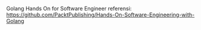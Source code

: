 Golang Hands On for Software Engineer
referensi: https://github.com/PacktPublishing/Hands-On-Software-Engineering-with-Golang

